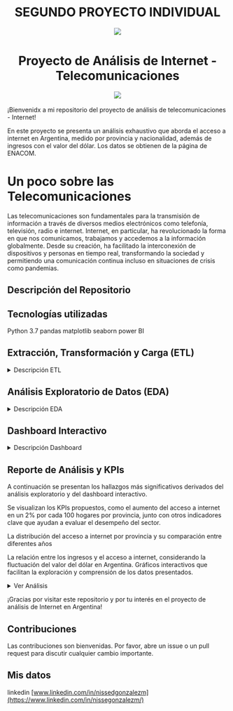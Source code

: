 ## <h1 align=center> SEGUNDO PROYECTO INDIVIDUAL </h1>

<p align=center><img src=https://d31uz8lwfmyn8g.cloudfront.net/Assets/logo-henry-white-lg.png><p>


# <h1 align=center> Proyecto de Análisis de Internet - Telecomunicaciones  </h1>


<p align=center><img src=https://9nn339.p3cdn2.secureserver.net/wp-content/uploads/2021/01/Smart-City-redes.jpg width="400" ><p>


¡Bienvenidx a mi repositorio del proyecto de análisis de telecomunicaciones - Internet! 

En este proyecto se presenta un análisis exhaustivo que aborda el acceso a internet en Argentina, medido por provincia y nacionalidad, además de ingresos con el valor del dólar. Los datos se obtienen de la página de ENACOM.


# Un poco sobre las Telecomunicaciones

Las telecomunicaciones son fundamentales para la transmisión de información a través de diversos medios electrónicos como telefonía, televisión, radio e internet. Internet, en particular, ha revolucionado la forma en que nos comunicamos, trabajamos y accedemos a la información globalmente. Desde su creación, ha facilitado la interconexión de dispositivos y personas en tiempo real, transformando la sociedad y permitiendo una comunicación continua incluso en situaciones de crisis como pandemias.



## Descripción del Repositorio
## Tecnologías utilizadas
Python 3.7 
pandas
matplotlib
seaborn
power BI

## Extracción, Transformación y Carga (ETL)
<details>
  <summary>Descripción ETL</summary>
 En este notebook se puede observar un trabajo previo de limpieza, selección y
breve análisis a partir del archivo excel dado. A partir del cual se tiene un primer acercamiento a los datos, donde luego de revisarlos, se selecciona y se los exporta para su posterior análisis.
</details>

## Análisis Exploratorio de Datos (EDA)
<details>
  <summary>Descripción EDA</summary>
   Este notebook contiene un análisis detallado sobre el acceso a internet en Argentina. Se exploran datos por provincia y a nivel nacional, identificando tendencias, valores atípicos y áreas de oportunidad. Las conclusiones se presentan de manera clara y están respaldadas por gráficos informativos.
</details>
   
## Dashboard Interactivo
<details>
  <summary>Descripción Dashboard</summary>

  Se ha implementado un dashboard interactivo que permite explorar los datos de manera dinámica. Incluye visualizaciones que facilitan entender la distribución del acceso a internet, la relación con los ingresos a valor del dólar en Argentina, y también los KPI propuestos. Este dashboard está diseñado para ser claro y efectivo en la presentación de información relevante.

  <p align="center">
<img src=images/Screenshot_393.jpg width="400"" >
</p>
  
</details>

## Reporte de Análisis y KPIs

A continuación se presentan los hallazgos más significativos derivados del análisis exploratorio y del dashboard interactivo. 

Se visualizan los KPIs propuestos, como el aumento del acceso a internet en un 2% por cada 100 hogares por provincia, junto con otros indicadores clave que ayudan a evaluar el desempeño del sector.

La distribución del acceso a internet por provincia y su comparación entre diferentes años

La relación entre los ingresos y el acceso a internet, considerando la fluctuación del valor del dólar en Argentina.
Gráficos interactivos que facilitan la exploración y comprensión de los datos presentados.
<details>
  <summary>Ver Análisis</summary>
  Definiciones de Términos Clave

● Accesos: Se refiere al número de conexiones a internet registradas. Estas conexiones pueden ser a través de diversas tecnologías como ADSL, fibra óptica, etc

● Penetración: Es el porcentaje de hogares o individuos que tienen acceso a internet en una determinada área geográfica. Se puede medir en términos de penetración en la población o en los hogares.

● Velocidad de Conexión: Clasificación de las conexiones a internet según la velocidad de descarga, expresada en Mbps (Megabits por segundo)

● Tecnología de Conexión: Tipo de tecnología utilizada para proporcionar el servicio de internet, como ADSL, fibra óptica, cable módem, dial-up, etc.

● Ingresos: Monto de dinero generado por los servicios de internet en un periodo específico, expresado en miles de pesos.

  Centraandonos en buscar la relación de accesos a internet, y el comportamiento de esta métrica, se comienza a analizar los datos de penetración por provincia a lo largo del periodo comprendido entre el 2014 y el 2023. Por lo cual se prioriza analizar por 'Accesos cada 100 hogares', a contuniacion presento los hallazgos: 
  
  <p align="center">
<img src=images/outliers.jpg width="400"" >
</p>

En este gráfico encuentro muchos valores atípicos o fuera del rango intercuarti. Luego de investigar los registros con dichos valores se pudo notar que todos los outliers son de capital federal para Accesos por cada 100 hogares, lo mismo oocurre en 'Accesos por cada 100 hab', pudiendo concluir que en la provincia existe por mucho un gran acceso y demanda de servicio de internet.

Se observa un gran crecimiento entre los años 2014 y 2022, siendo en 2016 una gran aceleracion en cuanto acceso cada 100 hogares. Al parecido sucede con respecto al acceso cada 100 habitantes, aunquie esta diferencia no esta tan marcada

Analicemos un grafico de barras para ver la tendencia a través de los años para el acceso cada 100 habitantes y 100 hogares a nivel provincial.
<p align="center">
<img src=images/linea.jpg width="400"" >
</p>

  
  Aqui se visualiza una distribución de penetracion de accesos por provincia, en la cual podemos ver la amplia diferencia entre estas. Respaldando lo anterior.
<p align="center">
<img src=images/Distribucion.jpg width="600" >
</p>

Tecnologias:
   <p align="center">
  <img src="images/tecnologias2014.jpg" width="400" />
  <img src="images/tecnologias2023.jpg" width="400" />
</p>
En 2014, el ADSL era la tecnología más comúnmente utilizada. Desde 2020, el cable módem se ha establecido como la tecnología predominante. Para 2023, la fibra óptica se ha posicionado como la segunda opción más popular en todo el país.



Ingresos:
  <p align="center">
<img src=images/ingresos.jpg width="600"" >
</p>
  Se observa una disminución en los ingresos entre los años 2018 y 2023, después de un notable incremento en el período de 2014 a 2018. Este comportamiento refleja una tendencia real, considerando los datos de inflación y la cotización del dólar oficial en Argentina.


  # KPIs propuestos
  
Aumentar en un 2% el acceso por provincia al servicio de internet para el próximo trimestre por cada 100 hogares, por provincia.
  
Aumentar en un 2% el acceso por provincia al servicio de internet para el próximo trimestre para la tecnología Wireless 

Aumentar en un 2% el acceso por provincia al servicio de internet para el próximo trimestre para la tecnología Fibra Óptica 

 <p align="center">
<img src=images/Screenshot_393.jpg width="600" >
</p> 

  # Conclusiones 
  
  Se pudo observar una tendencia al aumento de accesos a internet en todo el país, con una notable aceleración a partir de 2016, a pesar de que esta tendencia se ha estado observando desde 2014.
  
  A modo de conclusión, aunque en 2014 la tecnología más utilizada era el ADSL, desde 2020 el cable módem ha pasado a ser la tecnología predominante. Para 2023, la fibra óptica se ha convertido en la segunda opción más popular a nivel nacional. A pesar de la disminución en el número de usuarios de ADSL, una parte significativa de la población aún la utiliza. Además, se puede observar una tendencia creciente en el uso de la tecnología inalámbrica, que era mínima en años anteriores, especialmente hacia 2022.

  En términos de ingresos, se observa un incremento que alcanza un pico en 2017. En los años subsiguientes, se ve una cinsiderable baja, aunque en la moneda local esto es difícil de apreciar ya que se ve una considerable subida; sin embargo, al considerar los datos inflacionarios de Argentina y medirlos en dólares estadounidenses (tomando el dólar oficial), se percibe una caída significativa. Esto está estrechamente relacionado con la inflación del país.
  
</details>


¡Gracias por visitar este repositorio y por tu interés en el proyecto de análisis de Internet en Argentina!

## Contribuciones
Las contribuciones son bienvenidas. Por favor, abre un issue o un pull request para discutir cualquier cambio importante.

## Mis datos
linkedin 
[www.linkedin.com/in/nissedgonzalezm](https://www.linkedin.com/in/nissegonzalezm/)
